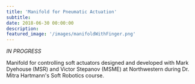 ```yaml
---
title: 'Manifold for Pneumatic Actuation'
subtitle:
date: 2018-06-30 00:00:00
description:
featured_image: '/images/manifoldWithFinger.png'
---
```

*IN PROGRESS*

Manifold for controlling soft actuators designed and developed with Mark Dyehouse (MSR) and Victor Stepanov (MSME) at Northwestern during Dr. Mitra Hartmann's Soft Robotics course.
